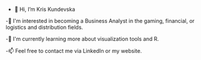 - 👋 Hi, I’m Kris Kundevska

-👀 I'm interested in becoming a Business Analyst in the gaming, financial, or logistics and distribution fields.

-🌱 I'm currently learning more about visualization tools and R.

-📫 Feel free to contact me via LinkedIn or my website.
<!---
KrisKundevska/KrisKundevska is a ✨ special ✨ repository because its `README.md` (this file) appears on your GitHub profile.
You can click the Preview link to take a look at your changes.
--->
